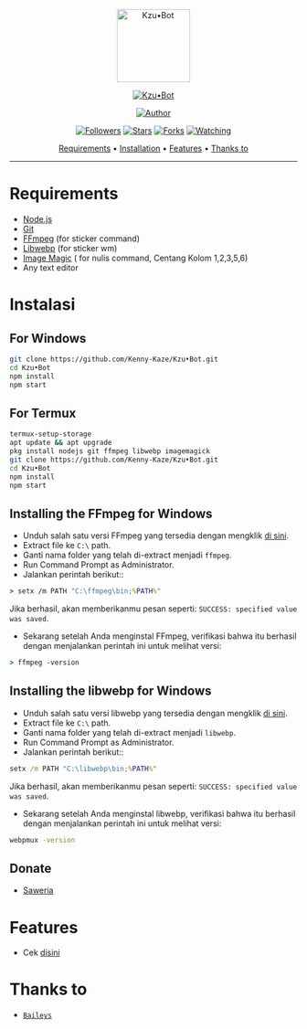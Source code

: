 <p align="center">
<img src="https://github.com/Kenny-Kaze/Kzu-Bot/temp/logo.jpg" alt="Kzu•Bot" width="128" height="128"/>
</p>
<p align="center">
<a href="#"><img title="Kzu•Bot" src="https://img.shields.io/badge/Kzu•Bot-green?colorA=%23ff0000&colorB=%23017e40&style=for-the-badge"></a>
</p>
<p align="center">
<a href="https://github.com/Kenny-Kaze"><img title="Author" src="https://img.shields.io/badge/Author-Kenny Kazemizu-red.svg?style=for-the-badge&logo=github"></a>
</p>
<p align="center">
<a href="https://github.com/Kenny-Kaze/followers"><img title="Followers" src="https://img.shields.io/github/followers/Kenny-Kaze?color=blue&style=flat-square"></a>
<a href="https://github.com/Kenny-Kaze/megumikato2/stargazers/"><img title="Stars" src="https://img.shields.io/github/stars/Kenny-Kaze/Kzu•Bot?color=red&style=flat-square"></a>
<a href="https://github.com/Kenny-Kaze/megumikato2/network/members"><img title="Forks" src="https://img.shields.io/github/forks/Kenny-Kaze/Kzu•Bot?color=red&style=flat-square"></a>
<a href="https://github.com/Kenny-Kaze/megumikato2/watchers"><img title="Watching" src="https://img.shields.io/github/watchers/Kenny-Kaze/Kzu•Bot?label=Watchers&color=blue&style=flat-square"></a>
</p>

<p align="center">
  <a href="https://github.com/Kenny-Kaze/Kzu•Bot#requirements">Requirements</a> •
  <a href="https://github.com/Kenny-Kaze/Kzu•Bot#instalasi">Installation</a> •
  <a href="https://github.com/Kenny-Kaze/Kzu•Bot#features">Features</a> •
  <a href="https://github.com/Kenny-Kaze/Kzu•Bot#thanks-to">Thanks to</a>
</p>
</div>


---



# Requirements
* [Node.js](https://nodejs.org/en/)
* [Git](https://git-scm.com/downloads)
* [FFmpeg](https://github.com/BtbN/FFmpeg-Builds/releases/download/autobuild-2020-12-08-13-03/ffmpeg-n4.3.1-26-gca55240b8c-win64-gpl-4.3.zip) (for sticker command)
* [Libwebp](https://developers.google.com/speed/webp/download) (for sticker wm)
* [Image Magic](https://imagemagick.org/script/download.php) ( for nulis command, Centang Kolom 1,2,3,5,6)
* Any text editor

# Instalasi
## For Windows
```bash
git clone https://github.com/Kenny-Kaze/Kzu•Bot.git
cd Kzu•Bot
npm install
npm start
```
## For Termux
```bash
termux-setup-storage
apt update && apt upgrade
pkg install nodejs git ffmpeg libwebp imagemagick
git clone https://github.com/Kenny-Kaze/Kzu•Bot.git
cd Kzu•Bot
npm install
npm start
```

## Installing the FFmpeg for Windows
* Unduh salah satu versi FFmpeg yang tersedia dengan mengklik [di sini](https://www.gyan.dev/ffmpeg/builds/).
* Extract file ke `C:\` path.
* Ganti nama folder yang telah di-extract menjadi `ffmpeg`.
* Run Command Prompt as Administrator.
* Jalankan perintah berikut::
```cmd
> setx /m PATH "C:\ffmpeg\bin;%PATH%"
```
Jika berhasil, akan memberikanmu pesan seperti: `SUCCESS: specified value was saved`.
* Sekarang setelah Anda menginstal FFmpeg, verifikasi bahwa itu berhasil dengan menjalankan perintah ini untuk melihat versi:
```cmd
> ffmpeg -version
```


## Installing the libwebp for Windows
* Unduh salah satu versi libwebp yang tersedia dengan mengklik [di sini](https://developers.google.com/speed/webp/download).
* Extract file ke `C:\` path.
* Ganti nama folder yang telah di-extract menjadi `libwebp`.
* Run Command Prompt as Administrator.
* Jalankan perintah berikut::
```cmd
setx /m PATH "C:\libwebp\bin;%PATH%"
```
Jika berhasil, akan memberikanmu pesan seperti: `SUCCESS: specified value was saved`.
* Sekarang setelah Anda menginstal libwebp, verifikasi bahwa itu berhasil dengan menjalankan perintah ini untuk melihat versi:
```cmd
webpmux -version
```

## Donate
- [Saweria](https://saweria.co/KennyKazemizu)

# Features
- Cek [disini](https://github.com/adiwajshing/Baileys)

# Thanks to
* [`Baileys`](https://github.com/adiwajshing/Baileys)
